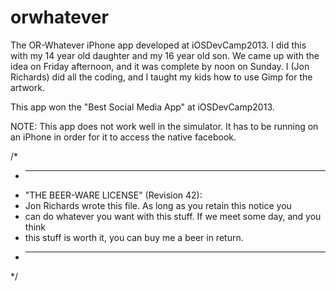 orwhatever
==========

The OR-Whatever iPhone app developed at iOSDevCamp2013. I did this with my 14 year old daughter and my 16 year old son. We came up with the idea on Friday afternoon, and it was complete by noon on Sunday. I (Jon Richards) did all the coding, and I taught my kids how to use Gimp for the artwork.

This app won the "Best Social Media App" at iOSDevCamp2013.

NOTE: This app does not work well in the simulator. It has to be running on an iPhone in order for it to access the native facebook.


/*
 * ----------------------------------------------------------------------------
 * "THE BEER-WARE LICENSE" (Revision 42):
 * Jon Richards wrote this file. As long as you retain this notice you
 * can do whatever you want with this stuff. If we meet some day, and you think
 * this stuff is worth it, you can buy me a beer in return.
 * ----------------------------------------------------------------------------
 */

